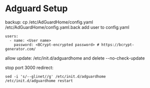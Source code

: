 # Adguard Setup

backup: cp /etc/AdGuardHome/config.yaml /etc/AdGuardHome/config.yaml.back
add user to config.yaml
```
users:
  - name: <User name>
    password: <BCrypt-encrypted password> # https://bcrypt-generator.com/
```

allow update: /etc/init.d/adguardhome and delete --no-check-update

stop port 3000 redirect:
```
sed -i 's/--glinet//g' /etc/init.d/adguardhome
/etc/init.d/adguardhome restart
```
